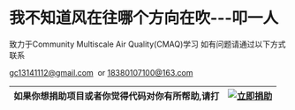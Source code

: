# 我不知道风在往哪个方向在吹---叩一人
致力于Community Multiscale Air Quality(CMAQ)学习
如有问题请通过以下方式联系

gc13141112@gmail.com  or  18380107100@163.com

| 如果你想捐助项目或者你觉得代码对你有所帮助,请打 | [![立即捐助](https://github.com/flashlxy/MicapsDataDraw/raw/master/images/sh1.png)](https://github.com/gc13141112/mycmaqlearn/issues/1) |
| ---- | ---- |
